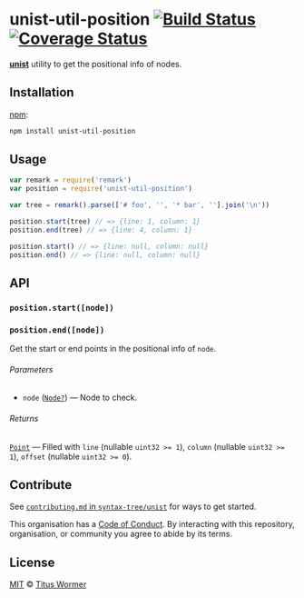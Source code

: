 # unist-util-position [![Build Status][build-badge]][build-status] [![Coverage Status][coverage-badge]][coverage-status]

[**unist**][unist] utility to get the positional info of nodes.

## Installation

[npm][]:

```bash
npm install unist-util-position
```

## Usage

```js
var remark = require('remark')
var position = require('unist-util-position')

var tree = remark().parse(['# foo', '', '* bar', ''].join('\n'))

position.start(tree) // => {line: 1, column: 1}
position.end(tree) // => {line: 4, column: 1}

position.start() // => {line: null, column: null}
position.end() // => {line: null, column: null}
```

## API

### `position.start([node])`

### `position.end([node])`

Get the start or end points in the positional info of `node`.

###### Parameters

*   `node` ([`Node?`][node]) — Node to check.

###### Returns

[`Point`][point] — Filled with `line` (nullable `uint32 >= 1`),
`column` (nullable `uint32 >= 1`), `offset` (nullable `uint32 >= 0`).

## Contribute

See [`contributing.md` in `syntax-tree/unist`][contributing] for ways to get
started.

This organisation has a [Code of Conduct][coc].  By interacting with this
repository, organisation, or community you agree to abide by its terms.

## License

[MIT][license] © [Titus Wormer][author]

<!-- Definitions -->

[build-badge]: https://img.shields.io/travis/syntax-tree/unist-util-position.svg

[build-status]: https://travis-ci.org/syntax-tree/unist-util-position

[coverage-badge]: https://img.shields.io/codecov/c/github/syntax-tree/unist-util-position.svg

[coverage-status]: https://codecov.io/github/syntax-tree/unist-util-position

[license]: license

[author]: https://wooorm.com

[npm]: https://docs.npmjs.com/cli/install

[unist]: https://github.com/syntax-tree/unist

[node]: https://github.com/syntax-tree/unist#node

[point]: https://github.com/syntax-tree/unist#point

[contributing]: https://github.com/syntax-tree/unist/blob/master/contributing.md

[coc]: https://github.com/syntax-tree/unist/blob/master/code-of-conduct.md
